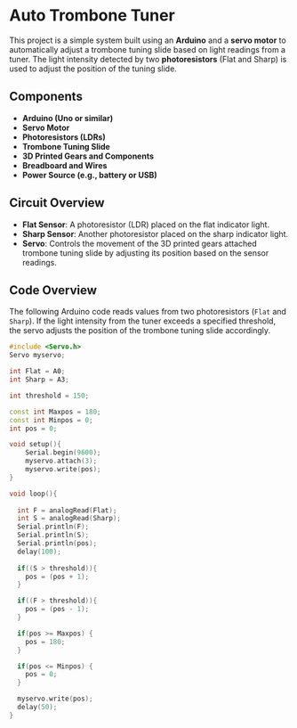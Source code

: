 # Auto Trombone Tuner

This project is a simple system built using an **Arduino** and a **servo motor** to automatically adjust a trombone tuning slide based on light readings from a tuner. The light intensity detected by two **photoresistors** (Flat and Sharp) is used to adjust the position of the tuning slide. 

## Components

- **Arduino (Uno or similar)**
- **Servo Motor**
- **Photoresistors (LDRs)**
- **Trombone Tuning Slide**
- **3D Printed Gears and Components**
- **Breadboard and Wires**
- **Power Source (e.g., battery or USB)**

## Circuit Overview

- **Flat Sensor**: A photoresistor (LDR) placed on the flat indicator light.
- **Sharp Sensor**: Another photoresistor placed on the sharp indicator light.
- **Servo**: Controls the movement of the 3D printed gears attached trombone tuning slide by adjusting its position based on the sensor readings.

## Code Overview

The following Arduino code reads values from two photoresistors (`Flat` and `Sharp`). If the light intensity from the tuner exceeds a specified threshold, the servo adjusts the position of the trombone tuning slide accordingly.

```cpp
#include <Servo.h>
Servo myservo;

int Flat = A0; 
int Sharp = A3;

int threshold = 150; 

const int Maxpos = 180;
const int Minpos = 0;
int pos = 0; 

void setup(){
    Serial.begin(9600); 
    myservo.attach(3);
    myservo.write(pos);
}

void loop(){
  
  int F = analogRead(Flat);
  int S = analogRead(Sharp);
  Serial.println(F);
  Serial.println(S);
  Serial.println(pos);
  delay(100);
   
  if((S > threshold)){
    pos = (pos + 1);
  }

  if((F > threshold)){
    pos = (pos - 1);
  }

  if(pos >= Maxpos) { 
    pos = 180;
  }

  if(pos <= Minpos) {
    pos = 0;
  }

  myservo.write(pos);
  delay(50);
}
